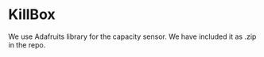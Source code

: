 # KillBox

We use Adafruits library for the capacity sensor. We have included it as .zip in the repo. 
